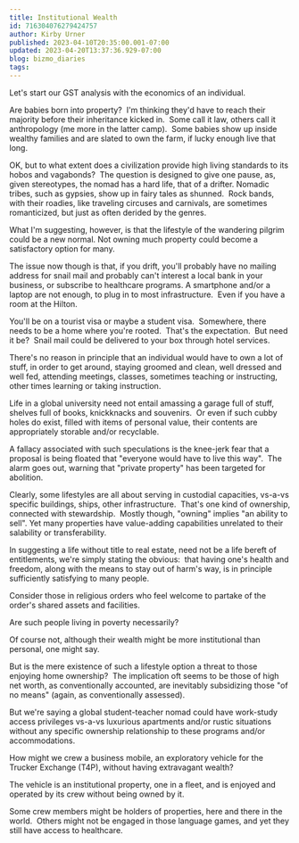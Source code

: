 ```yaml
---
title: Institutional Wealth
id: 716304076279424757
author: Kirby Urner
published: 2023-04-10T20:35:00.001-07:00
updated: 2023-04-20T13:37:36.929-07:00
blog: bizmo_diaries
tags: 
---
```


Let's start our GST analysis with the economics of an individual.  

Are babies born into property?  I'm thinking they'd have to reach their majority before their inheritance kicked in.  Some call it law, others call it anthropology (me more in the latter camp).  Some babies show up inside wealthy families and are slated to own the farm, if lucky enough live that long.

OK, but to what extent does a civilization provide high living standards to its hobos and vagabonds?  The question is designed to give one pause, as, given stereotypes, the nomad has a hard life, that of a drifter. Nomadic tribes, such as gypsies, show up in fairy tales as shunned.  Rock bands, with their roadies, like traveling circuses and carnivals, are sometimes romanticized, but just as often derided by the genres.  

What I'm suggesting, however, is that the lifestyle of the wandering pilgrim could be a new normal. Not owning much property could become a satisfactory option for many. 

The issue now though is that, if you drift, you'll probably have no mailing address for snail mail and probably can't interest a local bank in your business, or subscribe to healthcare programs. A smartphone and/or a laptop are not enough, to plug in to most infrastructure.  Even if you have a room at the Hilton.  

You'll be on a tourist visa or maybe a student visa.  Somewhere, there needs to be a home where you're rooted.  That's the expectation.  But need it be?  Snail mail could be delivered to your box through hotel services.

There's no reason in principle that an individual would have to own a lot of stuff, in order to get around, staying groomed and clean, well dressed and well fed, attending meetings, classes, sometimes teaching or instructing, other times learning or taking instruction.  

Life in a global university need not entail amassing a garage full of stuff, shelves full of books, knickknacks and souvenirs.  Or even if such cubby holes do exist, filled with items of personal value, their contents are appropriately storable and/or recyclable.

A fallacy associated with such speculations is the knee-jerk fear that a proposal is being floated that "everyone would have to live this way".  The alarm goes out, warning that "private property" has been targeted for abolition.

Clearly, some lifestyles are all about serving in custodial capacities, vs-a-vs specific buildings, ships, other infrastructure.  That's one kind of ownership, connected with stewardship.  Mostly though, "owning" implies "an ability to sell". Yet many properties have value-adding capabilities unrelated to their salability or transferability.

In suggesting a life without title to real estate, need not be a life bereft of entitlements, we're simply stating the obvious:  that having one's health and freedom, along with the means to stay out of harm's way, is in principle sufficiently satisfying to many people.  

Consider those in religious orders who feel welcome to partake of the order's shared assets and facilities.  

Are such people living in poverty necessarily?  

Of course not, although their wealth might be more institutional than personal, one might say.

But is the mere existence of such a lifestyle option a threat to those enjoying home ownership?  The implication oft seems to be those of high net worth, as conventionally accounted, are inevitably subsidizing those "of no means" (again, as conventionally assessed).  

But we're saying a global student-teacher nomad could have work-study access privileges vs-a-vs luxurious apartments and/or rustic situations without any specific ownership relationship to these programs and/or  accommodations.

How might we crew a business mobile, an exploratory vehicle for the Trucker Exchange (T4P), without having extravagant wealth?  

The vehicle is an institutional property, one in a fleet, and is enjoyed and operated by its crew without being owned by it.  

Some crew members might be holders of properties, here and there in the world.  Others might not be engaged in those language games, and yet they still have access to healthcare.